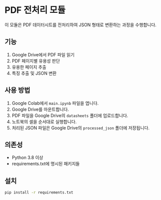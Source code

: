 # PDF 전처리 모듈

이 모듈은 PDF 데이터시트를 전처리하여 JSON 형태로 변환하는 과정을 수행합니다.

## 기능

1. Google Drive에서 PDF 파일 읽기
2. PDF 페이지별 유용성 판단
3. 유용한 페이지 추출
4. 특징 추출 및 JSON 변환

## 사용 방법

1. Google Colab에서 `main.ipynb` 파일을 엽니다.
2. Google Drive를 마운트합니다.
3. PDF 파일을 Google Drive의 `datasheets` 폴더에 업로드합니다.
4. 노트북의 셀을 순서대로 실행합니다.
5. 처리된 JSON 파일은 Google Drive의 `processed_json` 폴더에 저장됩니다.

## 의존성

- Python 3.8 이상
- requirements.txt에 명시된 패키지들

## 설치

```bash
pip install -r requirements.txt
``` 